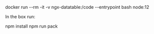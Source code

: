 docker run --rm -it -v ngx-datatable:/code --entrypoint bash node:12


In the box run:

npm install
npm run pack
